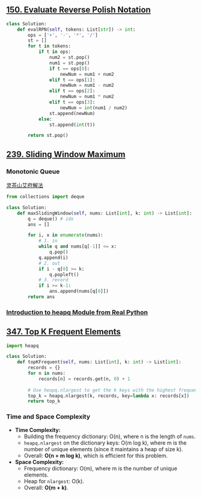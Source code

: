 
## [150. Evaluate Reverse Polish Notation](https://leetcode.com/problems/evaluate-reverse-polish-notation/)
```python
class Solution:
    def evalRPN(self, tokens: List[str]) -> int:
        ops = ['+', '-', '*', '/']
        st = []
        for t in tokens:
            if t in ops:
                num2 = st.pop()
                num1 = st.pop()
                if t == ops[0]:
                    newNum = num1 + num2
                elif t == ops[1]:
                    newNum = num1 - num2
                elif t == ops[2]:
                    newNum = num1 * num2
                elif t == ops[3]:
                    newNum = int(num1 / num2)
                st.append(newNum)
            else:
                st.append(int(t))

        return st.pop()
```

## [239. Sliding Window Maximum](https://leetcode.com/problems/sliding-window-maximum/)
### Monotonic Queue
[灵茶山艾府解法](https://www.bilibili.com/video/BV1bM411X72E?spm_id_from=333.788.videopod.sections&vd_source=e492103ac776ad055e020b9f09bc74ac)

```python
from collections import deque

class Solution:
    def maxSlidingWindow(self, nums: List[int], k: int) -> List[int]:
        q = deque() # idx
        ans = []

        for i, x in enumerate(nums):
            # 1. in
            while q and nums[q[-1]] <= x:
                q.pop()
            q.append(i)
            # 2. out
            if i - q[0] >= k:
                q.popleft()
            # 3. record
            if i >= k-1:
                ans.append(nums[q[0]])
        return ans
```

### [Introduction to heapq Module from Real Python](https://realpython.com/python-heapq-module/)
## [347. Top K Frequent Elements](https://leetcode.com/problems/top-k-frequent-elements/)
```python
import heapq

class Solution:
    def topKFrequent(self, nums: List[int], k: int) -> List[int]:
        records = {}
        for n in nums:
            records[n] = records.get(n, 0) + 1
        
        # Use heapq.nlargest to get the k keys with the highest frequency
        top_k = heapq.nlargest(k, records, key=lambda x: records[x])
        return top_k
```
### Time and Space Complexity

- **Time Complexity:**
    - Building the frequency dictionary: O(n), where n is the length of `nums`.
    - `heapq.nlargest` on the dictionary keys: O(m log k), where m is the number of unique elements (since it maintains a heap of size k).
    - Overall: **O(n + m log k)**, which is efficient for this problem.
- **Space Complexity:**
    - Frequency dictionary: O(m), where m is the number of unique elements.
    - Heap for `nlargest`: O(k).
    - Overall: **O(m + k)**.

